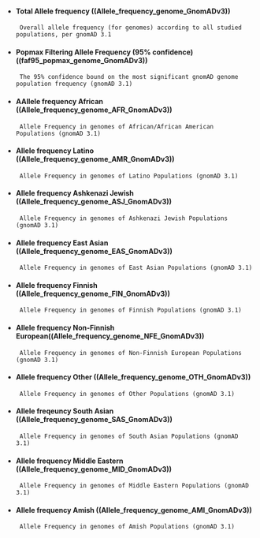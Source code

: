 * #### Total Allele frequency ((Allele_frequency_genome_GnomADv3))
       Overall allele frequency (for genomes) according to all studied populations, per gnomAD 3.1
* #### Popmax Filtering Allele Frequency (95% confidence) ((faf95_popmax_genome_GnomADv3))
       The 95% confidence bound on the most significant gnomAD genome population frequency (gnomAD 3.1)
* #### AAllele frequency African ((Allele_frequency_genome_AFR_GnomADv3))
       Allele Frequency in genomes of African/African American Populations (gnomAD 3.1)
* #### Allele frequency Latino ((Allele_frequency_genome_AMR_GnomADv3))
       Allele Frequency in genomes of Latino Populations (gnomAD 3.1)
* #### Allele frequency Ashkenazi Jewish ((Allele_frequency_genome_ASJ_GnomADv3))
       Allele Frequency in genomes of Ashkenazi Jewish Populations (gnomAD 3.1)
* #### Allele frequency East Asian ((Allele_frequency_genome_EAS_GnomADv3))
       Allele Frequency in genomes of East Asian Populations (gnomAD 3.1)
* #### Allele frequency Finnish ((Allele_frequency_genome_FIN_GnomADv3))
       Allele Frequency in genomes of Finnish Populations (gnomAD 3.1)
* #### Allele frequency Non-Finnish European((Allele_frequency_genome_NFE_GnomADv3))
       Allele Frequency in genomes of Non-Finnish European Populations (gnomAD 3.1)
* #### Allele frequency Other ((Allele_frequency_genome_OTH_GnomADv3))
       Allele Frequency in genomes of Other Populations (gnomAD 3.1)
* #### Allele freqeuncy South Asian ((Allele_frequency_genome_SAS_GnomADv3))
       Allele Frequency in genomes of South Asian Populations (gnomAD 3.1)
* #### Allele frequency Middle Eastern ((Allele_frequency_genome_MID_GnomADv3))
       Allele Frequency in genomes of Middle Eastern Populations (gnomAD 3.1)
* #### Allele frequency Amish ((Allele_frequency_genome_AMI_GnomADv3))
       Allele Frequency in genomes of Amish Populations (gnomAD 3.1)

